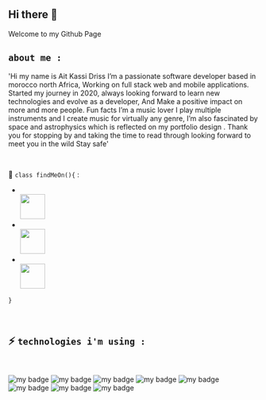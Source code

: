 ## Hi there 👋



Welcome to my Github Page


`about me :`
---


'Hi my name is Ait Kassi Driss I’m a passionate software developer based in morocco north Africa, Working on full stack web and mobile applications. Started my journey in 2020, always looking forward to learn new technologies and evolve as a developer, And Make a positive impact on more and more people. Fun facts I’m a music lover I play multiple instruments and I create music for virtually any genre, I’m also fascinated by space and astrophysics which is reflected on my portfolio design . Thank you for stopping by and taking the time to read through looking forward to meet you in the wild Stay safe'

<br>

🔭 `class findMeOn(){` :


<ul >
  <li>
  <span>
</br>
<a href="https://www.akdriss.dev"><img src="https://cdn-icons-png.flaticon.com/512/1159/1159283.png" width="50" hight="50"></a>
</img>
</span>
  </li>
    <li>
  <span>
</br>
<a href="https://www.linkedin.com/in/drissaitkassi/"><img src="https://cdn-icons-png.flaticon.com/512/1384/1384072.png" width="50" hight="50"></a>
</img>
</span>
  </li>
    <li>
  <span>
</br>
<a href="https://www.youtube.com/channel/UC3cfK5ZlfnyHNlfhG2FvlPw"><img src="https://cdn-icons-png.flaticon.com/512/3670/3670209.png" width="50" hight="50"></a>
</img>
</span>
  </li>
</ul>

`}`

<br>

⚡ `technologies i'm using :`
---
<br>

![my badge](https://badgen.net/badge/git/github/red?icon=git)
![my badge](https://badgen.net/badge/Python/Django/purple?icon=pypi)
![my badge](https://badgen.net/badge/Dart/Flutter/blue?icon=dart)
![my badge](https://badgen.net/badge/Postgres/sql/yellow?icon=postgresql)
![my badge](https://badgen.net/badge/Html/CSS/purple?)
![my badge](https://badgen.net/badge/bootstrap/css/yellow?)
![my badge](https://badgen.net/badge/UXUI/Figma/green?)
![my badge](https://badgen.net/badge/Javascript/Vuejs/yellow?)


